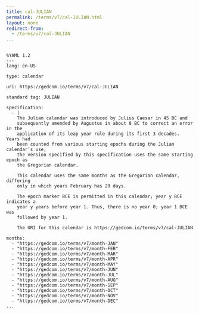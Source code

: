 ```yaml
---
title: cal-JULIAN
permalink: /terms/v7/cal-JULIAN.html
layout: none
redirect-from:
  - /terms/v7/cal-JULIAN
...
```


```

%YAML 1.2
---
lang: en-US

type: calendar

uri: https://gedcom.io/terms/v7/cal-JULIAN

standard tag: JULIAN

specification:
  - |
    The Julian calendar was introduced by Julius Caesar in 45 BC and
    subsequently amended by Augustus in about 8 BC to correct an error in the
    application of its leap year rule during its first 3 decades. Years had
    been counted from various starting epochs during the Julian calendar’s use;
    the version specified by this specification uses the same starting epoch as
    the Gregorian calendar.
    
    This calendar uses the same months as the Gregorian calendar, differing
    only in which years February has 29 days.
    
    The epoch marker BCE is permitted in this calendar; year y BCE indicates a
    year y years before year 1. Thus, there is no year 0; year 1 BCE was
    followed by year 1.
    
    The URI for this calendar is https://gedcom.io/terms/v7/cal-JULIAN

months:
  - "https://gedcom.io/terms/v7/month-JAN"
  - "https://gedcom.io/terms/v7/month-FEB"
  - "https://gedcom.io/terms/v7/month-MAR"
  - "https://gedcom.io/terms/v7/month-APR"
  - "https://gedcom.io/terms/v7/month-MAY"
  - "https://gedcom.io/terms/v7/month-JUN"
  - "https://gedcom.io/terms/v7/month-JUL"
  - "https://gedcom.io/terms/v7/month-AUG"
  - "https://gedcom.io/terms/v7/month-SEP"
  - "https://gedcom.io/terms/v7/month-OCT"
  - "https://gedcom.io/terms/v7/month-NOV"
  - "https://gedcom.io/terms/v7/month-DEC"
...

```
